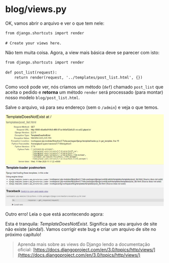 # blog/views.py

OK, vamos abrir o arquivo e ver o que tem nele:

```text
from django.shortcuts import render

# Create your views here.
```

Não tem muita coisa. Agora, a view mais básica deve se parecer com isto:

```text
from django.shortcuts import render

def post_list(request):
    return render(request, '../templates/post_list.html', {})
```

Como você pode ver, nós criamos um método \(`def`\) chamado `post_list` que aceita o pedido e **retorna** um método `render` será processado \(para montar\) nosso modelo `blog/post_list.html`.

Salve o arquivo, vá para seu endereço \(sem o `/admin`\) e veja o que temos.

![Tela de erro do Django](../.gitbook/assets/image%20%2812%29.png)

Outro erro! Leia o que está acontecendo agora:

Esta é tranquila: _TemplateDoesNotExist_. Significa que seu arquivo de site não existe \(ainda!\). Vamos corrigir este bug e criar um arquivo de site no próximo capítulo!

> Aprenda mais sobre as views do Django lendo a documentação oficial: [https://docs.djangoproject.com/en/3.0/topics/http/views/](https://docs.djangoproject.com/en/3.0/topics/http/views/)

